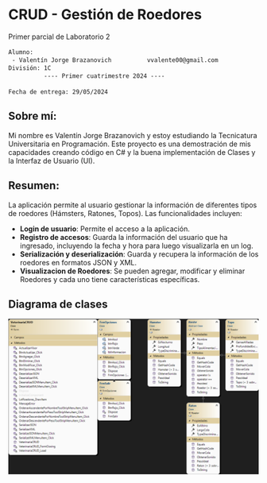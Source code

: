 # CRUD - Gestión de Roedores
Primer parcial de Laboratorio 2

```
Alumno:
 - Valentín Jorge Brazanovich          vvalente00@gmail.com
División: 1C
          ---- Primer cuatrimestre 2024 ----

Fecha de entrega: 29/05/2024
```

## Sobre mí: 
Mi nombre es Valentín Jorge Brazanovich y estoy estudiando la Tecnicatura Universitaria en Programación. 
Este proyecto es una demostración de mis capacidades creando código en C# y la buena implementación de Clases y la Interfaz de Usuario (UI).

## Resumen: 
La aplicación permite al usuario gestionar la información de diferentes tipos de roedores (Hámsters, Ratones, Topos). Las funcionalidades incluyen:
- **Login de usuario**: Permite el acceso a la aplicación.
- **Registro de accesos**: Guarda la información del usuario que ha ingresado, incluyendo la fecha y hora para luego visualizarla en un log.
- **Serialización y deserialización**: Guarda y recupera la información de los roedores en formatos JSON y XML.
- **Visualizacion de Roedores**: Se pueden agregar, modificar y eliminar Roedores y cada uno tiene características específicas.

## Diagrama de clases
![Diagrama de Clases](DiagramaRoedor.png)
